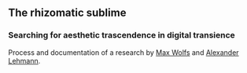 ## The rhizomatic sublime
### Searching for aesthetic trascendence in digital transience
Process and documentation of a research by [Max Wolfs](https://github.com/maxwolfs) and [Alexander Lehmann](https://github.com/bsplt).